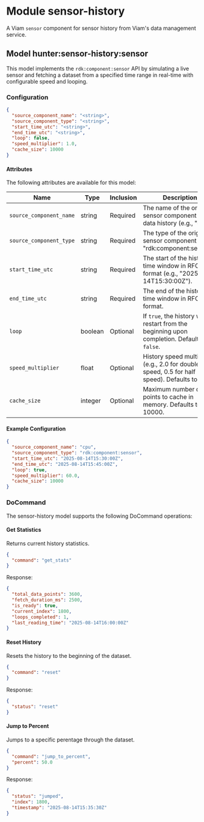 # Module sensor-history

A Viam `sensor` component for sensor history from Viam's data management service.

## Model hunter:sensor-history:sensor

This model implements the `rdk:component:sensor` API by simulating a live sensor and fetching a dataset from a specified time range in real-time with configurable speed and looping.

### Configuration

```json
{
  "source_component_name": "<string>",
  "source_component_type": "<string>",
  "start_time_utc": "<string>",
  "end_time_utc": "<string>",
  "loop": false,
  "speed_multiplier": 1.0,
  "cache_size": 10000
}
```

#### Attributes

The following attributes are available for this model:

| Name          | Type   | Inclusion | Description                |
|---------------|--------|-----------|----------------------------|
| `source_component_name` | string  | Required  | The name of the original sensor component for data history (e.g., "cpu"). |
| `source_component_type` | string | Required  | The type of the original sensor component (e.g., "rdk:component:sensor"). |
| `start_time_utc` | string | Required  | The start of the historical time window in RFC3339 format (e.g., "2025-08-14T15:30:00Z"). |
| `end_time_utc` | string | Required  | The end of the historical time window in RFC3339 format. |
| `loop` | boolean | Optional  | If `true`, the history will restart from the beginning upon completion. Defaults to `false`. |
| `speed_multiplier` | float | Optional  | History speed multiplier (e.g., 2.0 for double speed, 0.5 for half speed). Defaults to 1.0. |
| `cache_size` | integer | Optional  | Maximum number of data points to cache in memory. Defaults to 10000. |

#### Example Configuration

```json
{
  "source_component_name": "cpu",
  "source_component_type": "rdk:component:sensor",
  "start_time_utc": "2025-08-14T15:30:00Z",
  "end_time_utc": "2025-08-14T15:45:00Z",
  "loop": true,
  "speed_multiplier": 60.0,
  "cache_size": 10000
}
```

### DoCommand

The sensor-history model supports the following DoCommand operations:

#### Get Statistics

Returns current history statistics.

```json
{
  "command": "get_stats"
}
```

Response:

```json
{
  "total_data_points": 3600,
  "fetch_duration_ms": 2500,
  "is_ready": true,
  "current_index": 1800,
  "loops_completed": 1,
  "last_reading_time": "2025-08-14T16:00:00Z"
}
```

#### Reset History

Resets the history to the beginning of the dataset.

```json
{
  "command": "reset"
}
```

Response:

```json
{
  "status": "reset"
}
```

#### Jump to Percent

Jumps to a specific perentage through the dataset.

```json
{
  "command": "jump_to_percent",
  "percent": 50.0
}
```

Response:

```json
{
  "status": "jumped",
  "index": 1800,
  "timestamp": "2025-08-14T15:35:30Z"
}
```

